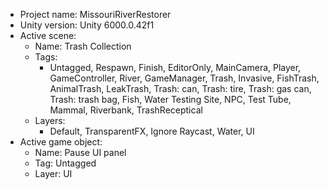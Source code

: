 <!-- UNITY CODE ASSIST INSTRUCTIONS START -->
- Project name: MissouriRiverRestorer
- Unity version: Unity 6000.0.42f1
- Active scene:
  - Name: Trash Collection
  - Tags:
    - Untagged, Respawn, Finish, EditorOnly, MainCamera, Player, GameController, River, GameManager, Trash, Invasive, FishTrash, AnimalTrash, LeakTrash, Trash: can, Trash: tire, Trash: gas can, Trash: trash bag, Fish, Water Testing Site, NPC, Test Tube, Mammal, Riverbank, TrashReceptical
  - Layers:
    - Default, TransparentFX, Ignore Raycast, Water, UI
- Active game object:
  - Name: Pause UI panel
  - Tag: Untagged
  - Layer: UI
<!-- UNITY CODE ASSIST INSTRUCTIONS END -->